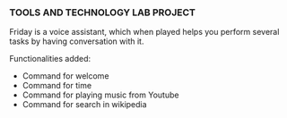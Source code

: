 ### TOOLS AND TECHNOLOGY LAB PROJECT
Friday is a voice assistant, which when played helps you perform several tasks by having conversation with it.

Functionalities added:
- Command for welcome
- Command for time
- Command for playing music from Youtube
- Command for search in wikipedia

